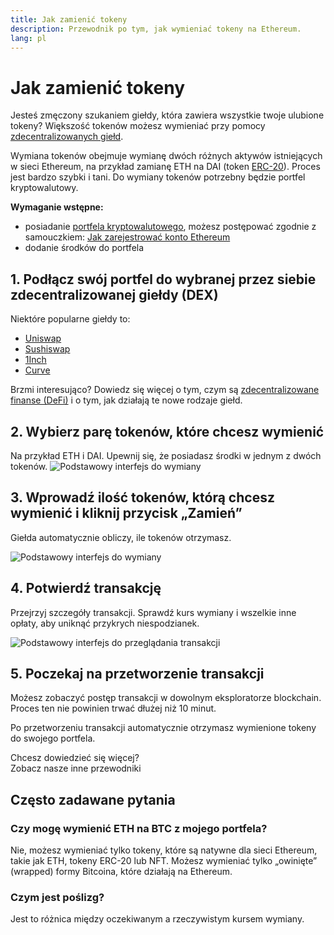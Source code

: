 ```yaml
---
title: Jak zamienić tokeny
description: Przewodnik po tym, jak wymieniać tokeny na Ethereum.
lang: pl
---
```


# Jak zamienić tokeny

Jesteś zmęczony szukaniem giełdy, która zawiera wszystkie twoje ulubione tokeny? Większość tokenów możesz wymieniać przy pomocy [zdecentralizowanych giełd](/glossary/#dex).

Wymiana tokenów obejmuje wymianę dwóch różnych aktywów istniejących w sieci Ethereum, na przykład zamianę ETH na DAI (token [ERC-20](/glossary/#erc-20)). Proces jest bardzo szybki i tani. Do wymiany tokenów potrzebny będzie portfel kryptowalutowy.

**Wymaganie wstępne:**

- posiadanie [portfela kryptowalutowego](/glossary/#wallet), możesz postępować zgodnie z samouczkiem: [Jak zarejestrować konto Ethereum](/guides/how-to-create-an-ethereum-account/)
- dodanie środków do portfela

## 1. Podłącz swój portfel do wybranej przez siebie zdecentralizowanej giełdy (DEX)

Niektóre popularne giełdy to:

- [Uniswap](https://app.uniswap.org/#/swap)
- [Sushiswap](https://www.sushi.com/swap)
- [1Inch](https://app.1inch.io/#/1/unified/swap/ETH/DAI)
- [Curve](https://curve.fi/#/ethereum/swap)

Brzmi interesująco? Dowiedz się więcej o tym, czym są [zdecentralizowane finanse (DeFi)](/defi/) i o tym, jak działają te nowe rodzaje giełd.

## 2. Wybierz parę tokenów, które chcesz wymienić

Na przykład ETH i DAI. Upewnij się, że posiadasz środki w jednym z dwóch tokenów. ![Podstawowy interfejs do wymiany](./swap1.png)

## 3. Wprowadź ilość tokenów, którą chcesz wymienić i kliknij przycisk „Zamień”

Giełda automatycznie obliczy, ile tokenów otrzymasz.

![Podstawowy interfejs do wymiany](./swap2.png)

## 4. Potwierdź transakcję

Przejrzyj szczegóły transakcji. Sprawdź kurs wymiany i wszelkie inne opłaty, aby uniknąć przykrych niespodzianek.

![Podstawowy interfejs do przeglądania transakcji](./swap3.png)

## 5. Poczekaj na przetworzenie transakcji

Możesz zobaczyć postęp transakcji w dowolnym eksploratorze blockchain. Proces ten nie powinien trwać dłużej niż 10 minut.

Po przetworzeniu transakcji automatycznie otrzymasz wymienione tokeny do swojego portfela.
<br />

<Alert variant="update">
<AlertEmoji text=":eyes:"/>
<AlertContent className="justify-between flex-row items-center">
  <div>Chcesz dowiedzieć się więcej?</div>
  <ButtonLink href="/guides/">
    Zobacz nasze inne przewodniki
  </ButtonLink>
</AlertContent>
</Alert>

## Często zadawane pytania

### Czy mogę wymienić ETH na BTC z mojego portfela?

Nie, możesz wymieniać tylko tokeny, które są natywne dla sieci Ethereum, takie jak ETH, tokeny ERC-20 lub NFT. Możesz wymieniać tylko „owinięte” (wrapped) formy Bitcoina, które działają na Ethereum.

### Czym jest poślizg?

Jest to różnica między oczekiwanym a rzeczywistym kursem wymiany.

